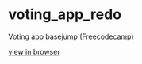 # voting_app_redo
Voting app basejump [(Freecodecamp)](https://www.freecodecamp.org)


[view in browser](https://sheltered-ocean-94106.herokuapp.com/)